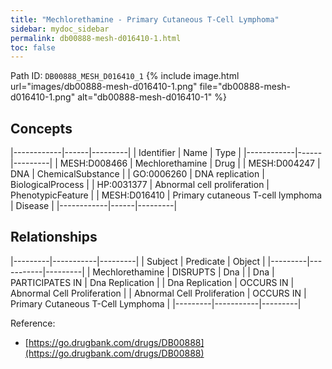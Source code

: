 ```yaml
---
title: "Mechlorethamine - Primary Cutaneous T-Cell Lymphoma"
sidebar: mydoc_sidebar
permalink: db00888-mesh-d016410-1.html
toc: false 
---
```



Path ID: `DB00888_MESH_D016410_1`
{% include image.html url="images/db00888-mesh-d016410-1.png" file="db00888-mesh-d016410-1.png" alt="db00888-mesh-d016410-1" %}

## Concepts

|------------|------|---------|
| Identifier | Name | Type    |
|------------|------|---------|
| MESH:D008466 | Mechlorethamine | Drug |
| MESH:D004247 | DNA | ChemicalSubstance |
| GO:0006260 | DNA replication | BiologicalProcess |
| HP:0031377 | Abnormal cell proliferation | PhenotypicFeature |
| MESH:D016410 | Primary cutaneous T-cell lymphoma | Disease |
|------------|------|---------|

## Relationships

|---------|-----------|---------|
| Subject | Predicate | Object  |
|---------|-----------|---------|
| Mechlorethamine | DISRUPTS | Dna |
| Dna | PARTICIPATES IN | Dna Replication |
| Dna Replication | OCCURS IN | Abnormal Cell Proliferation |
| Abnormal Cell Proliferation | OCCURS IN | Primary Cutaneous T-Cell Lymphoma |
|---------|-----------|---------|

Reference: 
  - [https://go.drugbank.com/drugs/DB00888](https://go.drugbank.com/drugs/DB00888)
